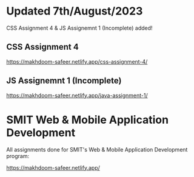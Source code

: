 # Updated 7th/August/2023
CSS Assignment 4 & JS Assignemnt 1 (Incomplete) added!

## CSS Assignment 4
https://makhdoom-safeer.netlify.app/css-assignment-4/

## JS Assignemnt 1 (Incomplete)
https://makhdoom-safeer.netlify.app/java-assignment-1/

# SMIT Web & Mobile Application Development
All assignments done for SMIT's Web & Mobile Application Development program:

https://makhdoom-safeer.netlify.app/

